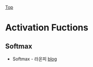 [Top](README)

# Activation Fuctions

## Softmax

* Softmax - 라온피 [blog](https://laonple.blog.me/220563347553)
